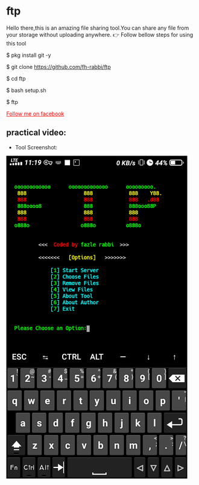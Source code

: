 # ftp
Hello there,this is an amazing file sharing tool.You can  share any file from your storage without uploading anywhere.
:point_right: Follow bellow steps for using this tool

 $ pkg install git -y 

 $ git clone https://github.com/fh-rabbi/ftp

 $ cd ftp

 $ bash setup.sh

 $ ftp

  <a style="color:red" href="https://www.facebook.com/fozley.rabbi">Follow me on facebook</a>

 ## practical video:  
- Tool Screenshot:

![](ftp.png)
